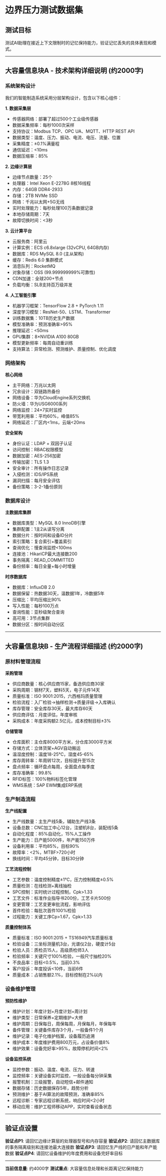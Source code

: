 # 边界压力测试数据集

## 测试目标
测试AI助理在接近上下文限制时的记忆保持能力，验证记忆丢失的具体表现和模式。

---

## 大容量信息块A - 技术架构详细说明 (约2000字)

### 系统架构设计
我们的智能制造系统采用分层架构设计，包含以下核心组件：

**1. 数据采集层**
- 传感器网络：部署了超过500个工业级传感器
- 数据采集频率：每秒1000次采样
- 支持协议：Modbus TCP、OPC UA、MQTT、HTTP REST API
- 数据类型：温度、压力、振动、电流、电压、流量、位置
- 采集精度：±0.1%满量程
- 通信延迟：<10ms
- 数据压缩率：85%

**2. 边缘计算层**
- 边缘节点数量：25个
- 处理器：Intel Xeon E-2278G 8核16线程
- 内存：64GB DDR4-2933
- 存储：2TB NVMe SSD
- 网络：千兆以太网+5G无线
- 实时处理能力：每秒处理100万条数据记录
- 本地存储周期：7天
- 故障切换时间：<3秒

**3. 云计算平台**
- 云服务商：阿里云
- 计算实例：ECS c6.8xlarge (32vCPU, 64GB内存)
- 数据库：RDS MySQL 8.0 (主从架构)
- 缓存：Redis 6.0 集群模式
- 消息队列：RocketMQ
- 对象存储：OSS (99.999999999%可靠性)
- CDN加速：全球200+节点
- 负载均衡：SLB支持百万级并发

**4. 人工智能引擎**
- 机器学习框架：TensorFlow 2.8 + PyTorch 1.11
- 深度学习模型：ResNet-50、LSTM、Transformer
- 训练数据集：10TB历史生产数据
- 模型准确率：预测准确率>95%
- 推理延迟：<50ms
- GPU集群：8×NVIDIA A100 80GB
- 模型更新频率：每周自动重训练
- 支持算法：异常检测、预测维护、质量控制、优化调度

### 网络架构
**核心网络**
- 主干网络：万兆以太网
- 冗余设计：双链路热备份
- 网络设备：华为CloudEngine系列交换机
- 防火墙：华为USG6000系列
- 网络监控：24×7实时监控
- 带宽利用率：平均60%，峰值85%
- 网络延迟：厂区内<1ms，云端<20ms

**安全架构**
- 身份认证：LDAP + 双因子认证
- 访问控制：RBAC权限模型
- 数据加密：AES-256加密
- 传输加密：TLS 1.3
- 安全审计：所有操作日志记录
- 入侵检测：IDS/IPS系统
- 漏洞扫描：每月安全评估
- 备份策略：3-2-1备份原则

### 数据库设计
**主数据库集群**
- 数据库类型：MySQL 8.0 InnoDB引擎
- 集群配置：1主2从读写分离
- 数据分片：按时间和设备ID分片
- 索引策略：复合索引+覆盖索引
- 查询优化：慢查询监控<100ms
- 连接池：HikariCP最大连接数200
- 事务隔离：READ_COMMITTED
- 备份频率：每日全量+每小时增量

**时序数据库**
- 数据库：InfluxDB 2.0
- 数据保留：热数据30天，温数据1年，冷数据5年
- 压缩比：平均压缩比90%
- 写入性能：每秒100万点
- 查询性能：亚秒级聚合查询
- 高可用：3节点集群
- 数据分区：按时间自动分区

---

## 大容量信息块B - 生产流程详细描述 (约2000字)

### 原材料管理流程
**采购管理**
- 供应商数量：核心供应商15家，备选供应商30家
- 采购周期：钢材7天，塑料5天，电子元件14天
- 质量标准：ISO 9001:2015，六西格玛质量管理
- 检验流程：入厂检验→抽样检测→质量评级→入库确认
- 库存管理：安全库存30天，最大库存60天
- 供应商评估：月度评估，年度审核
- 采购成本：年度采购额2.5亿元，成本控制目标±3%

**仓储管理**
- 仓库面积：主仓库8000平方米，分仓库3000平方米
- 存储方式：立体货架+AGV自动搬运
- 温湿度控制：温度18-25℃，湿度45-65%
- 库存周转率：年周转12次，目标提升至15次
- 盘点频率：循环盘点每周，全面盘点每季度
- 库存准确率：99.8%
- RFID标签：100%物料标签化管理
- WMS系统：SAP EWM集成ERP系统

### 生产制造流程
**生产线配置**
- 生产线数量：主生产线5条，辅助生产线3条
- 设备总数：CNC加工中心12台，注塑机8台，装配线5条
- 自动化程度：85%自动化，15%人工操作
- 生产能力：日产能5000件，年产能150万件
- 设备利用率：平均85%，目标90%
- 故障率：<2%，MTBF>720小时
- 换线时间：平均45分钟，目标30分钟

**工艺流程控制**
- 工艺参数：温度控制精度±1℃，压力控制精度±0.5%
- 质量检测：在线检测+离线抽检
- SPC控制：实时统计过程控制，Cpk>1.33
- 工艺文件：标准作业指导书200份，工艺卡片500份
- 变更管理：工艺变更审批流程，影响评估
- 首件检验：每批次首件100%检验
- 过程能力：关键工序Cp>1.67，Cpk>1.33

**质量控制体系**
- 质量标准：ISO 9001:2015 + TS16949汽车质量标准
- 检验设备：三坐标测量机3台，光谱仪2台，硬度计5台
- 检验人员：质检员15人，高级质检师3人
- 检验频率：关键尺寸100%检验，一般尺寸抽检20%
- 不良品率：目标<0.5%，当前0.3%
- 客户投诉：年度投诉<10件，当前6件
- 质量成本：占销售额2.1%，目标控制在2%以内

### 设备维护管理
**预防性维护**
- 维护计划：年度计划+月度计划+周计划
- 维护类型：日常保养+定期维护+大修
- 维护周期：日保每日，周保每周，月保每月，年保每年
- 备件管理：关键备件库存3个月，一般备件1个月
- 维护记录：电子化维护档案，设备履历追溯
- 维护成本：年度维护费用800万元，占设备价值8%
- 维护效果：设备完好率>95%，故障停机时间<2%

**设备监控系统**
- 监控参数：振动、温度、电流、压力、转速
- 监控频率：关键设备实时监控，一般设备每分钟采集
- 报警机制：三级报警，自动短信+邮件通知
- 数据存储：历史数据保存5年，趋势分析
- 预测维护：基于AI算法的故障预测，准确率85%
- 远程诊断：专家远程诊断系统，响应时间<2小时
- 移动应用：维护工程师移动APP，实时查看设备状态

---

## 验证点设置

**验证点P1**: 请回忆边缘计算层的处理器型号和内存容量
**验证点P2**: 请回忆主数据库的事务隔离级别和连接池最大连接数
**验证点P3**: 请回忆生产线的日产能和年产能数据
**验证点P4**: 请回忆设备维护的年度费用和设备完好率目标

---

**当前信息量**: 约4000字
**测试重点**: 大容量信息处理和长距离记忆保持能力